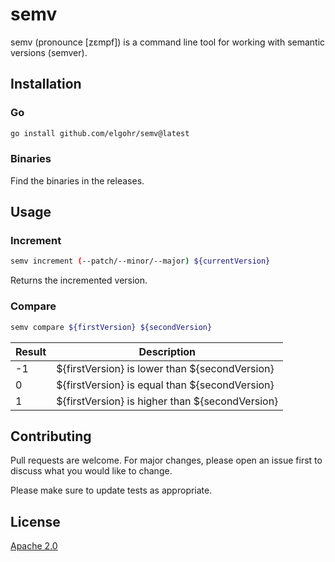 # semv

semv (pronounce [zɛmpf]) is a command line tool for working with semantic versions (semver).

## Installation

### Go
```bash
go install github.com/elgohr/semv@latest
```

### Binaries
Find the binaries in the releases.

## Usage

### Increment
```bash
semv increment (--patch/--minor/--major) ${currentVersion}
```
Returns the incremented version.

### Compare
```bash
semv compare ${firstVersion} ${secondVersion}
```

| Result | Description                                     |
| ------ | ----------------------------------------------- |
| -1     | ${firstVersion} is lower than ${secondVersion}  |
| 0      | ${firstVersion} is equal than ${secondVersion}  |
| 1      | ${firstVersion} is higher than ${secondVersion} |

## Contributing
Pull requests are welcome. For major changes, please open an issue first to discuss what you would like to change.

Please make sure to update tests as appropriate.

## License
[Apache 2.0](https://choosealicense.com/licenses/apache-2.0/)